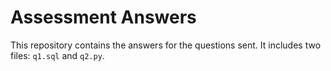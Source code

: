 # Assessment Answers

This repository contains the answers for the questions sent. It includes two files: `q1.sql` and `q2.py`.

